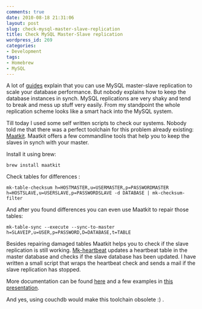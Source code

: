 ```yaml
---
comments: true
date: 2010-08-18 21:31:06
layout: post
slug: check-mysql-master-slave-replication
title: Check MySQL Master-Slave replication
wordpress_id: 269
categories:
- Development
tags:
- Homebrew
- MySQL
---
```


A lot of [guides](http://railslab.newrelic.com/scaling-rails) explain that you
can use MySQL master-slave replication to scale your database performance. But
nobody explains how to keep the database instances in synch. MySQL replications
are very shaky and tend to break and mess up stuff very easily. From my
standpoint the whole replication scheme looks like a smart hack into the MySQL
system.

Till today I used some self written scripts to check our systems. Nobody told
me that there was a perfect toolchain for this problem already existing:
[Maatkit](http://www.maatkit.org/). Maatkit offers a few commandline tools that
help you to keep the slaves in synch with your master.

Install it using brew:

```
brew install maatkit
```

Check tables for differences :

```
mk-table-checksum h=HOSTMASTER,u=USERMASTER,p=PASSWORDMASTER h=HOSTSLAVE,u=USERSLAVE,p=PASSWORDSLAVE -d DATABASE | mk-checksum-filter
```

And after you found differences you can even use Maatkit to repair those tables:

```
mk-table-sync --execute --sync-to-master h=SLAVEIP,u=USER,p=PASSWORD,D=DATABASE,t=TABLE
```

Besides repairing damaged tables Maatkit helps you to check if the slave
replication is still working.
[Mk-heartbeat](http://www.maatkit.org/doc/mk-heartbeat.html) updates a
heartbeat table in the master database and checks if the slave database has
been updated. I have written a small script that wraps the heartbeat check and
sends a mail if the slave replication has stopped.

More documentation can be found [here](http://www.maatkit.org/doc/) and a few
examples in [this presentation](http://www.scribd.com/doc/15014708/Make-Your-Life-Easier-with-Maatkit).

And yes, using couchdb would make this toolchain obsolete :) .
